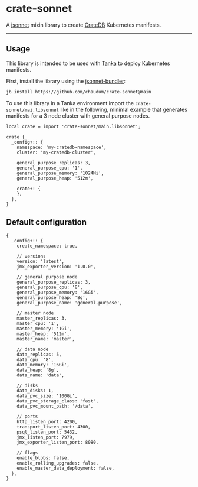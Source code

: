 # crate-sonnet

A [jsonnet](https://jsonnet.org/) mixin library to create [CrateDB](https://crate.io) Kubernetes manifests.

---

## Usage

This library is intended to be used with [Tanka](https://tanka.dev) to deploy Kubernetes manifests.

First, install the library using the [jsonnet-bundler](https://github.com/jsonnet-bundler/jsonnet-bundler):

```bash
jb install https://github.com/chaudum/crate-sonnet@main
```

To use this library in a Tanka environment import the `crate-sonnet/mai.libsonnet` like in the following, minimal example that generates manifests for a 3 node cluster with general purpose nodes.

```jsonnet
local crate = import 'crate-sonnet/main.libsonnet';

crate {
  _config+:: {
    namespace: 'my-cratedb-namespace',
    cluster: 'my-cratedb-cluster',

    general_purpose_replicas: 3,
    general_purpose_cpu: '1',
    general_purpose_memory: '1024Mi',
    general_purpose_heap: '512m',

    crate+: {
    },
  },
}
```

## Default configuration

```jsonnet
{
  _config+:: {
    create_namespace: true,

    // versions
    version: 'latest',
    jmx_exporter_version: '1.0.0',

    // general purpose node
    general_purpose_replicas: 3,
    general_purpose_cpu: '8',
    general_purpose_memory: '16Gi',
    general_purpose_heap: '8g',
    general_purpose_name: 'general-purpose',

    // master node
    master_replicas: 3,
    master_cpu: '1',
    master_memory: '1Gi',
    master_heap: '512m',
    master_name: 'master',

    // data node
    data_replicas: 5,
    data_cpu: '8',
    data_memory: '16Gi',
    data_heap: '8g',
    data_name: 'data',

    // disks
    data_disks: 1,
    data_pvc_size: '100Gi',
    data_pvc_storage_class: 'fast',
    data_pvc_mount_path: '/data',

    // ports
    http_listen_port: 4200,
    transport_listen_port: 4300,
    psql_listen_port: 5432,
    jmx_listen_port: 7979,
    jmx_exporter_listen_port: 8080,

    // flags
    enable_blobs: false,
    enable_rolling_upgrades: false,
    enable_master_data_deployment: false,
  },
}
```
